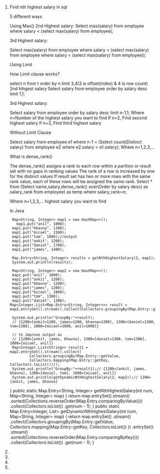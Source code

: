 1. Find nth highest salary in sql
   
      5 different ways
   
   Using Max()
   2nd Highest salary:
   Select max(salary) from employee
   where salary < (select max(salary) from employee);
   
   3rd Highest salary:
   
   Select max(salary) from employee
   where salary < (select max(salary) from employee where salary < (select max(salary) from employee));

   Using Limit
   
   How Limit clause works?
   
   select n from t order by n limit 3,4(3 is offset(index) & 4 is row count)
   2nd hihgest salary
   Select salary from employee
   order by salary desc
   limit 1,1;

   3rd Highest salary:
   
   Select salary from employee
   order by salary desc
   limit n-1,1;
   Where n=Number of the highest salary you want to find
   If n=2, Find second highest salary
   If n=3, Find third highest salary

   Without Limit Clause

   Select salary from employee e1
   where n-1 = (Select count(Distinct salary) from employee e2
   where e2.salary > e1.salary);
   Where n=1,2,3,...

   What is dense_rank()
   
   The dense_rank() assigns a rank to each row within a parttion or result set with no gaps in ranking values
   The rank of a row is increased by one for the distinct values
   If result set has two or more rows with the same rank value, each of these rows will be assigned the same rank.
   Select * from (Select name,salary,dense_rank() over(Order by salary desc) as salary_rank from employee) as temp
   where salary_rank=n;

   Where n=1,2,3,... highest salary you want to find

   In Java

        Map<String, Integer> map1 = new HashMap<>();
		  map1.put("anil", 1000);
        map1.put("bhavna", 1300);
        map1.put("micael", 1500);
        map1.put("tom", 1600);//output
        map1.put("ankit", 1200);
        map1.put("daniel", 1700);
        map1.put("james", 1400);

        Map.Entry<String, Integer> results = getNthHighestSalary(2, map1);
        System.out.println(results);

        Map<String, Integer> map2 = new HashMap<>();
        map2.put("anil", 1000);
        map2.put("ankit", 1200);
        map2.put("bhavna", 1200);
        map2.put("james", 1200);
        map2.put("micael", 1000);
        map2.put("tom", 1300);
        map2.put("daniel", 1300);
       Map<Integer,List<Map.Entry<String, Integer>>> result =  map2.entrySet().stream().collect(Collectors.groupingBy(Map.Entry::getValue));

        System.out.println("GroupBy:"+result);
        // {1200=[ankit=1200, james=1200, bhavna=1200], 1300=[daniel=1300, tom=1300], 1000=[micael=1000, anil=1000]}

        // to improve output as
        // {1200=[ankit, james, bhavna], 1300=[daniel=1300, tom=1300], 1000=[micael, anil]}
        Map<Integer,List<String>> result1 = map2.entrySet().stream().collect(
        		Collectors.groupingBy(Map.Entry::getValue, 
        		Collectors.mapping(Map.Entry::getKey, Collectors.toList())));
        System.out.println("GroupBy:"+result1);// {1200=[ankit, james, bhavna], 1300=[daniel, tom], 1000=[micael, anil]}
        System.out.println(getDynamicNthHighestSalary(2, map2));// 1200=[ankit, james, bhavna]
        
	}
	public static Map.Entry<String, Integer> getNthHighestSalary(int num, Map<String, Integer> map) {
	        return map.entrySet().stream()
	                .sorted(Collections.reverseOrder(Map.Entry.comparingByValue()))
	                .collect(Collectors.toList())
	                .get(num - 1);
	    }
	  public static Map.Entry<Integer, List<String>> getDynamicNthHighestSalary(int num, Map<String, Integer> map) {
	        return map.entrySet()
	                .stream()
	                .collect(Collectors.groupingBy(Map.Entry::getValue,
	                        Collectors.mapping(Map.Entry::getKey, Collectors.toList())
	                ))
	                .entrySet()
	                .stream()
	                .sorted(Collections.reverseOrder(Map.Entry.comparingByKey()))
	                .collect(Collectors.toList())
	                .get(num - 1);
	    }
   
   
3. 
4. 


5. 
6. 
